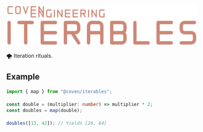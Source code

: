 <img alt="Coven Engineering Iterables logo" src="https://raw.githubusercontent.com/covenengineering/libraries/main/@coven/iterables/logo.svg" height="108" />

🌪️ Iteration rituals.

## Example

```typescript
import { map } from "@coven/iterables";

const double = (multiplier: number) => multiplier * 2;
const doubles = map(double);

doubles([13, 42]); // Yields [26, 84]
```
